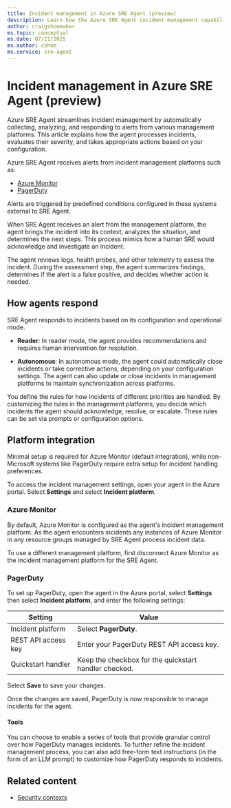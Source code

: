 ```yaml
---
title: Incident management in Azure SRE Agent (preview)
description: Learn how the Azure SRE Agent incident management capabilities help reduce manual intervention and accelerate resolution times for your Azure resources.
author: craigshoemaker
ms.topic: conceptual
ms.date: 07/21/2025
ms.author: cshoe
ms.service: sre-agent
---
```


# Incident management in Azure SRE Agent (preview)

Azure SRE Agent streamlines incident management by automatically collecting, analyzing, and responding to alerts from various management platforms. This article explains how the agent processes incidents, evaluates their severity, and takes appropriate actions based on your configuration.

Azure SRE Agent receives alerts from incident management platforms such as:

* [Azure Monitor](/azure/azure-monitor/fundamentals/overview)
* [PagerDuty](https://www.pagerduty.com/)

Alerts are triggered by predefined conditions configured in these systems external to SRE Agent.

When SRE Agent receives an alert from the management platform, the agent brings the incident into its context, analyzes the situation, and determines the next steps. This process mimics how a human SRE would acknowledge and investigate an incident.

The agent reviews logs, health probes, and other telemetry to assess the incident. During the assessment step, the agent summarizes findings, determines if the alert is a false positive, and decides whether action is needed.

## How agents respond

SRE Agent responds to incidents based on its configuration and operational mode.

* **Reader**: In reader mode, the agent provides recommendations and requires human intervention for resolution.

* **Autonomous**: In autonomous mode, the agent could automatically close incidents or take corrective actions, depending on your configuration settings. The agent can also update or close incidents in management platforms to maintain synchronization across platforms.

You define the rules for how incidents of different priorities are handled. By customizing the rules in the management platforms, you decide which incidents the agent should acknowledge, resolve, or escalate. These rules can be set via prompts or configuration options.

## Platform integration

Minimal setup is required for Azure Monitor (default integration), while non-Microsoft systems like PagerDuty require extra setup for incident handling preferences.

To access the incident management settings, open your agent in the Azure portal. Select **Settings** and select **Incident platform**.

### Azure Monitor

By default, Azure Monitor is configured as the agent's incident management platform. As the agent encounters incidents any instances of Azure Monitor in any resource groups managed by SRE Agent process incident data.

To use a different management platform, first disconnect Azure Monitor as the incident management platform for the SRE Agent.

### PagerDuty

To set up PagerDuty, open the agent in the Azure portal, select **Settings** then select **Incident platform**, and enter the following settings:

| Setting | Value |
|---|---|
| Incident platform | Select **PagerDuty**. |
| REST API access key | Enter your PagerDuty REST API access key. |
| Quickstart handler | Keep the checkbox for the quickstart handler checked. |

Select **Save** to save your changes.

Once the changes are saved, PagerDuty is now responsible to manage incidents for the agent.

#### Tools

You can choose to enable a series of tools that provide granular control over how PagerDuty manages incidents. To further refine the incident management process, you can also add free-form text instructions (in the form of an LLM prompt) to customize how PagerDuty responds to incidents.

## Related content

* [Security contexts](./security-context.md)
